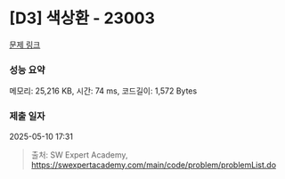 # [D3] 색상환 - 23003 

[문제 링크](https://swexpertacademy.com/main/code/problem/problemDetail.do?contestProbId=AZROsPgqE88DFAWB) 

### 성능 요약

메모리: 25,216 KB, 시간: 74 ms, 코드길이: 1,572 Bytes

### 제출 일자

2025-05-10 17:31



> 출처: SW Expert Academy, https://swexpertacademy.com/main/code/problem/problemList.do